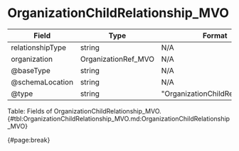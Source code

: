 <!--
    ATTENTION: This file was generated via gradle!
               Do NOT manually edit this file! Any such changes will be overwritten!
-->

# OrganizationChildRelationship_MVO

| Field | Type | Format | Required |
| ------- | ------- | ------- | --- |
| relationshipType | string | N/A | No |
| organization | OrganizationRef_MVO | N/A | No |
| @baseType | string | N/A | No |
| @schemaLocation | string | N/A | No |
| @type | string | "OrganizationChildRelationship" | Yes |

Table: Fields of OrganizationChildRelationship_MVO. {#tbl:OrganizationChildRelationship_MVO.md:OrganizationChildRelationship_MVO}

{#page:break}
